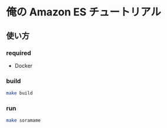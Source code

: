 # 俺の Amazon ES チュートリアル

## 使い方

### required

- Docker

### build

```sh
make build
```

### run

```sh
make soramame
```
